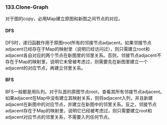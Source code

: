 ### 133.Clone-Graph  
对于图的copy，必用Map建立原图和新图之间节点的对应。

#### DFS 
DFS时，递归函数作用于原图root所有的邻接节点adjacent。如果邻接节点adjacent已经存在于Map的映射里（说明已经访问过），则只需建立root和adjacent各自对应的两个节点在新图里的邻里关系。否则，邻接节点adjacent不存在于Map的映射里，说明它未曾被考虑过，则需要先在新图里建立一个adjacent的对应节点，再建立邻里关系。

#### BFS 
BFS一般都是用队列。对于队首的原图节点root，查看其所有邻接节点adjacent。如果adjacent在Map中没有建立其映射关系，则将adjacent入列，并且新建adjacent在新图中的对应节点，并建立在新图中的邻里关系。反之，邻接节点adjacent存在于Map的映射里，说明它已经被考虑过，则只需要建立root和adjacent对应节点的邻里关系，不需要入列任何节点。
